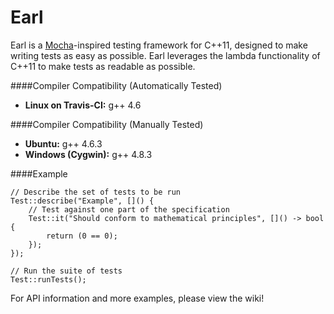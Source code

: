 Earl
==================
Earl is a [Mocha](http://visionmedia.github.io/mocha/)-inspired testing framework for C++11, designed to make writing tests as easy as possible. 
Earl leverages the lambda functionality of C++11 to make tests as readable as possible.

####Compiler Compatibility (Automatically Tested)
* __Linux on Travis-CI:__ g++ 4.6

####Compiler Compatibility (Manually Tested)
* __Ubuntu:__ g++ 4.6.3
* __Windows (Cygwin):__ g++ 4.8.3

####Example
```
// Describe the set of tests to be run
Test::describe("Example", []() {
	// Test against one part of the specification
	Test::it("Should conform to mathematical principles", []() -> bool {
		return (0 == 0);
	});
});

// Run the suite of tests
Test::runTests();
```

For API information and more examples, please view the wiki!
